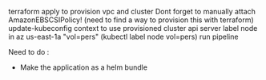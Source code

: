 terraform apply to provision vpc and cluster
Dont forget to manually attach AmazonEBSCSIPolicy! (need to find a way to provision this with terraform)
update-kubeconfig context to use provisioned cluster api server
label node in az us-east-1a "vol=pers" (kubectl label node <node> vol=pers)
run pipeline 

Need to do :
- Make the application as a helm bundle

